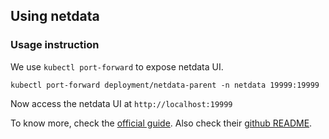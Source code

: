 ## Using netdata

### Usage instruction

We use `kubectl port-forward` to expose netdata UI.
```
kubectl port-forward deployment/netdata-parent -n netdata 19999:19999
```
Now access the netdata UI at `http://localhost:19999`

To know more, check the [official guide](https://learn.netdata.cloud/docs/miscellaneous/kubernetes-monitoring-with-netdata-overview-and-visualizations). Also check their [github README](https://github.com/netdata/netdata).
